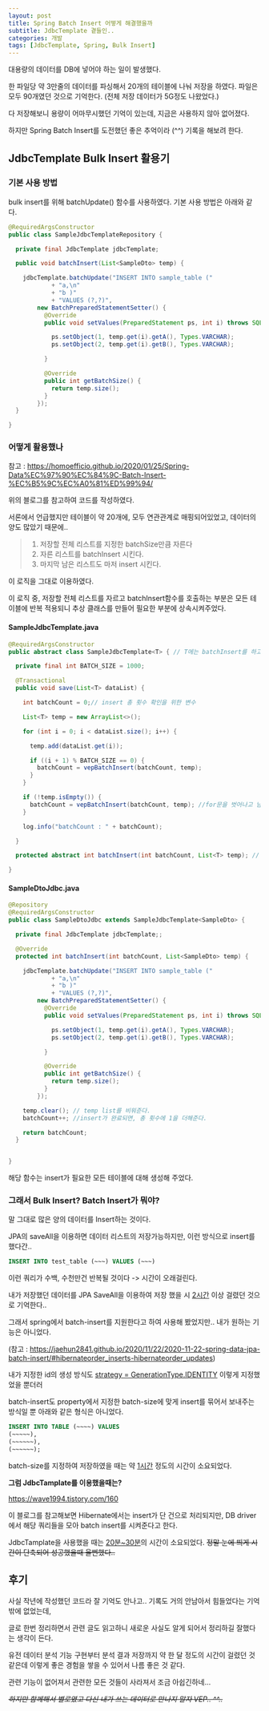 ```yaml
---
layout: post
title: Spring Batch Insert 어떻게 해결했을까 
subtitle: JdbcTemplate 곁들인..
categories: 개발
tags: [JdbcTemplate, Spring, Bulk Insert]
---
```




대용량의 데이터를 DB에 넣어야 하는 일이 발생했다. 

한 파일당 약 3만줄의 데이터를 파싱해서 20개의 테이블에 나눠 저장을 하였다. 파일은 모두 90개였던 것으로 기억한다. (전체 저장 데이터가 5G정도 나왔었다.)

다 저장해보니 용량이 어마무시했던 기억이 있는데, 지금은 사용하지 않아 없어졌다. 

하지만 Spring Batch Insert를 도전했던 좋은 추억이라 (^^) 기록을 해보려 한다. 



## JdbcTemplate Bulk Insert 활용기

### 기본 사용 방법

bulk insert를 위해 batchUpdate() 함수를 사용하였다. 기본 사용 방법은 아래와 같다. 

```JAVA
@RequiredArgsConstructor
public class SampleJdbcTemplateRepository {

  private final JdbcTemplate jdbcTemplate;

  public void batchInsert(List<SampleDto> temp) {

    jdbcTemplate.batchUpdate("INSERT INTO sample_table ("
            + "a,\n"
            + "b )"
            + "VALUES (?,?)",
        new BatchPreparedStatementSetter() {
          @Override
          public void setValues(PreparedStatement ps, int i) throws SQLException {

            ps.setObject(1, temp.get(i).getA(), Types.VARCHAR);
            ps.setObject(2, temp.get(i).getB(), Types.VARCHAR);

          }

          @Override
          public int getBatchSize() {
            return temp.size();
          }
        });
  }

}
```



### 어떻게 활용했나

참고 : https://homoefficio.github.io/2020/01/25/Spring-Data%EC%97%90%EC%84%9C-Batch-Insert-%EC%B5%9C%EC%A0%81%ED%99%94/

위의 블로그를 참고하여 코드를 작성하였다. 

서론에서 언급했지만 테이블이 약 20개에, 모두 연관관계로 매핑되어있었고, 데이터의 양도 많았기 때문에.. 

> 1. 저장할 전체 리스트를 지정한 batchSize만큼 자른다
> 2. 자른 리스트를 batchInsert 시킨다.
> 3. 마지막 남은 리스트도 마저 insert 시킨다. 

이 로직을 그대로 이용하였다. 

이 로직 중, 저장할 전체 리스트를 자르고 batchInsert함수를 호출하는 부분은 모든 테이블에 반복 적용되니 추상 클래스를 만들어 필요한 부분에 상속시켜주었다.



#### SampleJdbcTemplate.java

```java
@RequiredArgsConstructor
public abstract class SampleJdbcTemplate<T> { // T에는 batchInsert를 하고싶은 도메인 

  private final int BATCH_SIZE = 1000;

  @Transactional
  public void save(List<T> dataList) {

    int batchCount = 0;// insert 총 횟수 확인을 위한 변수 

    List<T> temp = new ArrayList<>();

    for (int i = 0; i < dataList.size(); i++) {

      temp.add(dataList.get(i));

      if ((i + 1) % BATCH_SIZE == 0) {
        batchCount = vepBatchInsert(batchCount, temp);
      }
    }

    if (!temp.isEmpty()) {
      batchCount = vepBatchInsert(batchCount, temp); //for문을 벗어나고 남은 데이터가 존재하면 나머지 insert
    }

    log.info("batchCount : " + batchCount); 

  }

  protected abstract int batchInsert(int batchCount, List<T> temp); // 각 쿼리 실행을 위한 abstract 함수 

}
```



#### SampleDtoJdbc.java

```java
@Repository
@RequiredArgsConstructor
public class SampleDtoJdbc extends SampleJdbcTemplate<SampleDto> {

  private final JdbcTemplate jdbcTemplate;;

  @Override
  protected int batchInsert(int batchCount, List<SampleDto> temp) {

    jdbcTemplate.batchUpdate("INSERT INTO sample_table ("
            + "a,\n"
            + "b )"
            + "VALUES (?,?)",
        new BatchPreparedStatementSetter() {
          @Override
          public void setValues(PreparedStatement ps, int i) throws SQLException {

            ps.setObject(1, temp.get(i).getA(), Types.VARCHAR);
            ps.setObject(2, temp.get(i).getB(), Types.VARCHAR);

          }

          @Override
          public int getBatchSize() {
            return temp.size();
          }
        });

    temp.clear(); // temp list를 비워준다. 
    batchCount++; //insert가 완료되면, 총 횟수에 1을 더해준다. 

    return batchCount;
  }


}
```

해당 함수는 insert가 필요한 모든 테이블에 대해 생성해 주었다. 



### 그래서 Bulk Insert? Batch Insert가 뭐야? 

말 그대로 많은 양의 데이터를 Insert하는 것이다. 

JPA의 saveAll을 이용하면 데이터 리스트의 저장가능하지만, 이런 방식으로 insert를 했다간.. 

```sql
INSERT INTO test_table (~~~) VALUES (~~~)
```

이런 쿼리가 수백, 수천만건 반복될 것이다 -> 시간이 오래걸린다.

내가 저장했던 데이터를 JPA SaveAll을 이용하여 저장 했을 시 <u>2시간</u> 이상 걸렸던 것으로 기억한다..



그래서 spring에서 batch-insert를 지원한다고 하여 사용해 봤었지만.. 내가 원하는 기능은 아니었다. 

(참고 : https://jaehun2841.github.io/2020/11/22/2020-11-22-spring-data-jpa-batch-insert/#hibernateorder_inserts-hibernateorder_updates)

내가 지정한 id의 생성 방식도 <u>strategy = GenerationType.IDENTITY</u> 이렇게 지정했었을 뿐더러

batch-insert도 property에서 지정한 batch-size에 맞게 insert를 묶어서 보내주는 방식일 뿐 아래와 같은 형식은 아니었다. 

```sql
INSERT INTO TABLE (~~~~) VALUES 
(~~~~~),
(~~~~~~),
(~~~~~~);
```

batch-size를 지정하여 저장하였을 때는 약 <u>1시간</u> 정도의 시간이 소요되었다. 



**그럼 JdbcTamplate를 이용했을때는?**

https://wave1994.tistory.com/160

이 블로그를 참고해보면 Hibernate에서는 insert가 단 건으로 처리되지만, DB driver에서 해당 쿼리들을 모아 batch insert를 시켜준다고 한다.

JdbcTamplate을 사용했을 때는 <u>20분~30분</u>의 시간이 소요되었다. ~~정말 눈에 띄게 시간이 단축되어 성공했을때 울뻔했다..~~



## 후기

사실 작년에 작성했던 코드라 잘 기억도 안나고.. 기록도 거의 안남아서 힘들었다는 기억밖에 없었는데, 

글로 한번 정리하면서 관련 글도 읽고하니 새로운 사실도 알게 되어서 정리하길 잘했다는 생각이 든다. 

유전 데이터 분석 기능 구현부터 분석 결과 저장까지 약 한 달 정도의 시간이 걸렸던 것 같은데 이렇게 좋은 경험을 쌓을 수 있어서 나름 좋은 것 같다. 

관련 기능이 없어져서 관련한 모든 것들이 사라져서 조금 아쉽긴하네...

~~*하지만 함께해서 별로였고 다신 내가 쓰는 데이터로 만나지 말자 VEP.. ^^..*~~ 
